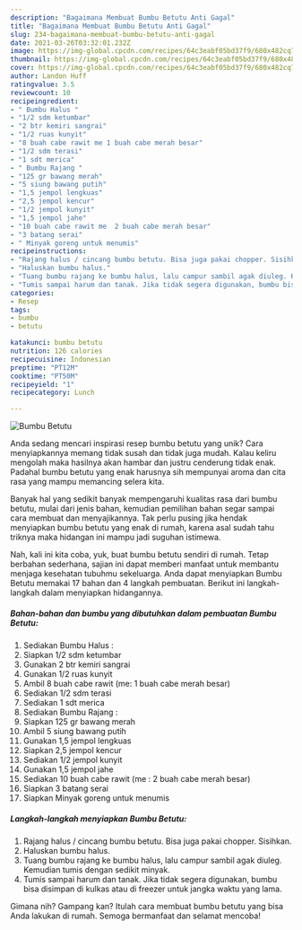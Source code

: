 ```yaml
---
description: "Bagaimana Membuat Bumbu Betutu Anti Gagal"
title: "Bagaimana Membuat Bumbu Betutu Anti Gagal"
slug: 234-bagaimana-membuat-bumbu-betutu-anti-gagal
date: 2021-03-26T03:32:01.232Z
image: https://img-global.cpcdn.com/recipes/64c3eabf05bd37f9/680x482cq70/bumbu-betutu-foto-resep-utama.jpg
thumbnail: https://img-global.cpcdn.com/recipes/64c3eabf05bd37f9/680x482cq70/bumbu-betutu-foto-resep-utama.jpg
cover: https://img-global.cpcdn.com/recipes/64c3eabf05bd37f9/680x482cq70/bumbu-betutu-foto-resep-utama.jpg
author: Landon Huff
ratingvalue: 3.5
reviewcount: 10
recipeingredient:
- " Bumbu Halus "
- "1/2 sdm ketumbar"
- "2 btr kemiri sangrai"
- "1/2 ruas kunyit"
- "8 buah cabe rawit me 1 buah cabe merah besar"
- "1/2 sdm terasi"
- "1 sdt merica"
- " Bumbu Rajang "
- "125 gr bawang merah"
- "5 siung bawang putih"
- "1,5 jempol lengkuas"
- "2,5 jempol kencur"
- "1/2 jempol kunyit"
- "1,5 jempol jahe"
- "10 buah cabe rawit me  2 buah cabe merah besar"
- "3 batang serai"
- " Minyak goreng untuk menumis"
recipeinstructions:
- "Rajang halus / cincang bumbu betutu. Bisa juga pakai chopper. Sisihkan."
- "Haluskan bumbu halus."
- "Tuang bumbu rajang ke bumbu halus, lalu campur sambil agak diuleg. Kemudian tumis dengan sedikit minyak."
- "Tumis sampai harum dan tanak. Jika tidak segera digunakan, bumbu bisa disimpan di kulkas atau di freezer untuk jangka waktu yang lama."
categories:
- Resep
tags:
- bumbu
- betutu

katakunci: bumbu betutu 
nutrition: 126 calories
recipecuisine: Indonesian
preptime: "PT12M"
cooktime: "PT50M"
recipeyield: "1"
recipecategory: Lunch

---
```



![Bumbu Betutu](https://img-global.cpcdn.com/recipes/64c3eabf05bd37f9/680x482cq70/bumbu-betutu-foto-resep-utama.jpg)

Anda sedang mencari inspirasi resep bumbu betutu yang unik? Cara menyiapkannya memang tidak susah dan tidak juga mudah. Kalau keliru mengolah maka hasilnya akan hambar dan justru cenderung tidak enak. Padahal bumbu betutu yang enak harusnya sih mempunyai aroma dan cita rasa yang mampu memancing selera kita.



Banyak hal yang sedikit banyak mempengaruhi kualitas rasa dari bumbu betutu, mulai dari jenis bahan, kemudian pemilihan bahan segar sampai cara membuat dan menyajikannya. Tak perlu pusing jika hendak menyiapkan bumbu betutu yang enak di rumah, karena asal sudah tahu triknya maka hidangan ini mampu jadi suguhan istimewa.


Nah, kali ini kita coba, yuk, buat bumbu betutu sendiri di rumah. Tetap berbahan sederhana, sajian ini dapat memberi manfaat untuk membantu menjaga kesehatan tubuhmu sekeluarga. Anda dapat menyiapkan Bumbu Betutu memakai 17 bahan dan 4 langkah pembuatan. Berikut ini langkah-langkah dalam menyiapkan hidangannya.

<!--inarticleads1-->

##### Bahan-bahan dan bumbu yang dibutuhkan dalam pembuatan Bumbu Betutu:

1. Sediakan  Bumbu Halus :
1. Siapkan 1/2 sdm ketumbar
1. Gunakan 2 btr kemiri sangrai
1. Gunakan 1/2 ruas kunyit
1. Ambil 8 buah cabe rawit (me: 1 buah cabe merah besar)
1. Sediakan 1/2 sdm terasi
1. Sediakan 1 sdt merica
1. Sediakan  Bumbu Rajang :
1. Siapkan 125 gr bawang merah
1. Ambil 5 siung bawang putih
1. Gunakan 1,5 jempol lengkuas
1. Siapkan 2,5 jempol kencur
1. Sediakan 1/2 jempol kunyit
1. Gunakan 1,5 jempol jahe
1. Sediakan 10 buah cabe rawit (me : 2 buah cabe merah besar)
1. Siapkan 3 batang serai
1. Siapkan  Minyak goreng untuk menumis




<!--inarticleads2-->

##### Langkah-langkah menyiapkan Bumbu Betutu:

1. Rajang halus / cincang bumbu betutu. Bisa juga pakai chopper. Sisihkan.
1. Haluskan bumbu halus.
1. Tuang bumbu rajang ke bumbu halus, lalu campur sambil agak diuleg. Kemudian tumis dengan sedikit minyak.
1. Tumis sampai harum dan tanak. Jika tidak segera digunakan, bumbu bisa disimpan di kulkas atau di freezer untuk jangka waktu yang lama.




Gimana nih? Gampang kan? Itulah cara membuat bumbu betutu yang bisa Anda lakukan di rumah. Semoga bermanfaat dan selamat mencoba!
